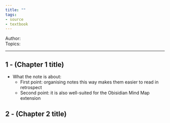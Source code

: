 ```yaml
---
title: ""
tags:
- source
- textbook
---
```

Author:  
Topics:  

---

## 1 - (Chapter 1 title)

- What the note is about:
	- First point: organising notes this way makes them easier to read in retrospect
	- Second point: it is also well-suited for the Obisidian Mind Map extension

## 2 - (Chapter 2 title)
